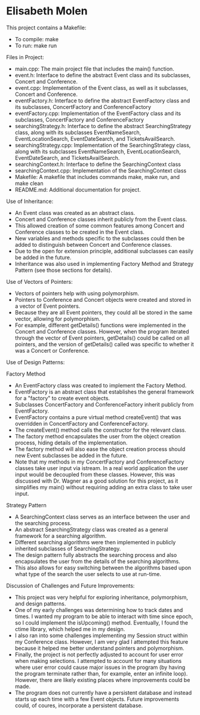 # Elisabeth Molen 

This project contains a Makefile:
- To compile: make
- To run: make run

Files in Project:
- main.cpp: The main project file that includes the main() function.
- event.h: Interface to define the abstract Event class and its subclasses, Concert and Conference.
- event.cpp: Implementation of the Event class, as well as it subclasses, Concert and Conference.
- eventFactory.h: Interface to define the abstract EventFactory class and its subclasses, ConcertFactory and ConferenceFactory
- eventFactory.cpp: Implementation of the EventFactory class and its subclasses, ConcertFactory and ConferenceFactory
- searchingStrategy.h: Interface to define the abstract SearchingStrategy class, along with its subclasses EventNameSearch, EventLocationSearch, EventDateSearch, and TicketsAvailSearch.
- searchingStrategy.cpp: Implementation of the SearchingStrategy class, along with its subclasses EventNameSearch, EventLocationSearch, EventDateSearch, and TicketsAvailSearch.
- searchingContext.h: Interface to define the SearchingContext class
- searchingContext.cpp: Implementation of the SearchingContext class
- Makefile: A makefile that includes commands make, make run, and make clean
- README.md: Additional documentation for project.


Use of Inheritance:
- An Event class was created as an abstract class.
- Concert and Conference classes inherit publicly from the Event class.
- This allowed creation of some common features among Concert and Conference classes to be created in the Event class.
- New variables and methods specific to the subclasses could then be added to distinguish between Concert and Conference classes.
- Due to the open for extension principle, additional subclasses can easily be added in the future.
- Inheritance was also used in implementing Factory Method and Strategy Pattern (see those sections for details).

Use of Vectors of Pointers:
- Vectors of pointers help with using polymorphism.
- Pointers to Conference and Concert objects were created and stored in a vector of Event pointers. 
- Because they are all Event pointers, they could all be stored in the same vector, allowing for polymorphism.
- For example, different getDetails() functions were implemented in the Concert and Conference classes.  However, when the program iterated through the vector of Event pointers, getDetails() could be called on all pointers, and the version of getDetails() called was specific to whether it was a Concert or Conference.


Use of Design Patterns:

Factory Method 
- An EventFactory class was created to implement the Factory Method.
- EventFactory is an abstract class that establishes the general framework for a "factory" to create event objects.  
- Subclasses ConcertFactory and ConferenceFactory inherit publicly from EventFactory.
- EventFactory contains a pure virtual method createEvent() that was overridden in ConcertFactory and ConferenceFactory.
- The createEvent() method calls the constructor for the relevant class.
- The factory method encapsulates the user from the object creation process, hiding details of the implementation.
- The factory method will also ease the object creation process should new Event subclasses be added in the future.
- Note that my methods in my ConcertFactory and ConferenceFactory classes take user input via istream.  In a real world application the user input would be decoupled from these classes.  However, this was discussed with Dr. Wagner as a good solution for this project, as it simplifies my main() without requiring adding an extra class to take user input.

Strategy Pattern
- A SearchingContext class serves as an interface between the user and the searching process.  
- An abstract SearchingStrategy class was created as a general framework for a searching algorithm.  
- Different searching algorithms were then implemented in publicly inherited subclasses of SearchingStrategy.
- The design pattern fully abstracts the searching process and also encapsulates the user from the details of the searching algorithms.
- This also allows for easy switching between the algorithms based upon what type of the search the user selects to use at run-time.


Discussion of Challenges and Future Improvements:
- This project was very helpful for exploring inheritance, polymorphism, and design patterns.
- One of my early challenges was determining how to track dates and times. I wanted my program to be able to interact with time since epoch, so I could implement the isUpcoming() method.  Eventually, I found the ctime library, which helped me in my design.
- I also ran into some challenges implementing my Session struct within my Conference class.  However, I am very glad I attempted this feature because it helped me better understand pointers and polymorphism.
- Finally, the project is not perfectly adjusted to account for user error when making selections. I attempted to account for many situations where user error could cause major issues in the program (by having the program terminate rather than, for example, enter an infinite loop).  However, there are likely existing places where improvements could be made.
- The program does not currently have a persistent database and instead starts up each time with a few Event objects.  Future improvements could, of coures, incorporate a persistent database.  

